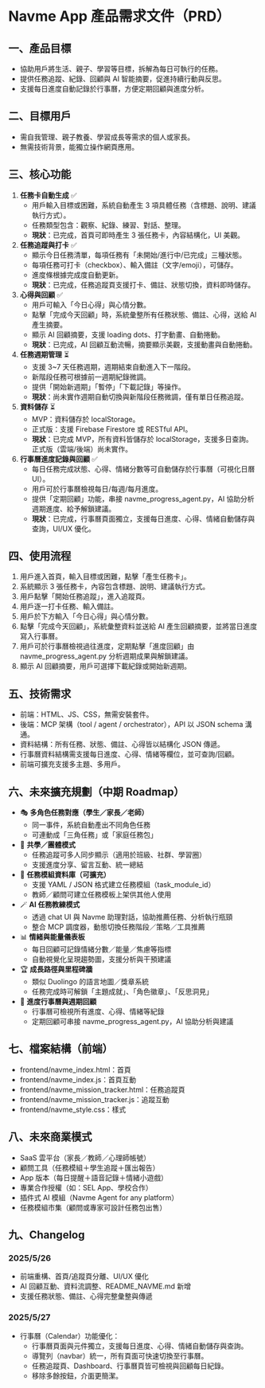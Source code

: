# Navme App 產品需求文件（PRD）

## 一、產品目標
- 協助用戶將生活、親子、學習等目標，拆解為每日可執行的任務。
- 提供任務追蹤、紀錄、回顧與 AI 智能摘要，促進持續行動與反思。
- 支援每日進度自動記錄於行事曆，方便定期回顧與進度分析。

## 二、目標用戶
- 需自我管理、親子教養、學習成長等需求的個人或家長。
- 無需技術背景，能獨立操作網頁應用。

## 三、核心功能
1. **任務卡自動生成** ✅
   - 用戶輸入目標或困難，系統自動產生 3 項具體任務（含標題、說明、建議執行方式）。
   - 任務類型包含：觀察、紀錄、練習、對話、整理。
   - **現狀**：已完成，首頁可即時產生 3 張任務卡，內容結構化，UI 美觀。
2. **任務追蹤與打卡** ✅
   - 顯示今日任務清單，每項任務有「未開始/進行中/已完成」三種狀態。
   - 每項任務可打卡（checkbox）、輸入備註（文字/emoji），可儲存。
   - 進度條根據完成度自動更新。
   - **現狀**：已完成，任務追蹤頁支援打卡、備註、狀態切換，資料即時儲存。
3. **心得與回顧** ✅
   - 用戶可輸入「今日心得」與心情分數。
   - 點擊「完成今天回顧」時，系統彙整所有任務狀態、備註、心得，送給 AI 產生摘要。
   - 顯示 AI 回顧摘要，支援 loading dots、打字動畫、自動捲動。
   - **現狀**：已完成，AI 回顧互動流暢，摘要顯示美觀，支援動畫與自動捲動。
4. **任務週期管理** ⏳
   - 支援 3~7 天任務週期，週期結束自動進入下一階段。
   - 新階段任務可根據前一週期紀錄微調。
   - 提供「開始新週期」「暫停」「下載記錄」等操作。
   - **現狀**：尚未實作週期自動切換與新階段任務微調，僅有單日任務追蹤。
5. **資料儲存** ⏳
   - MVP：資料儲存於 localStorage。
   - 正式版：支援 Firebase Firestore 或 RESTful API。
   - **現狀**：已完成 MVP，所有資料皆儲存於 localStorage，支援多日查詢。正式版（雲端/後端）尚未實作。
6. **行事曆進度記錄與回顧** ✅
   - 每日任務完成狀態、心得、情緒分數等可自動儲存於行事曆（可視化日曆 UI）。
   - 用戶可於行事曆檢視每日/每週/每月進度。
   - 提供「定期回顧」功能，串接 navme_progress_agent.py，AI 協助分析週期進度、給予解鎖建議。
   - **現狀**：已完成，行事曆頁面獨立，支援每日進度、心得、情緒自動儲存與查詢，UI/UX 優化。

## 四、使用流程
1. 用戶進入首頁，輸入目標或困難，點擊「產生任務卡」。
2. 系統顯示 3 張任務卡，內容包含標題、說明、建議執行方式。
3. 用戶點擊「開始任務追蹤」，進入追蹤頁。
4. 用戶逐一打卡任務、輸入備註。
5. 用戶於下方輸入「今日心得」與心情分數。
6. 點擊「完成今天回顧」，系統彙整資料並送給 AI 產生回顧摘要，並將當日進度寫入行事曆。
7. 用戶可於行事曆檢視過往進度，定期點擊「進度回顧」由 navme_progress_agent.py 分析週期成果與解鎖建議。
8. 顯示 AI 回顧摘要，用戶可選擇下載紀錄或開始新週期。

## 五、技術需求
- 前端：HTML、JS、CSS，無需安裝套件。
- 後端：MCP 架構（tool / agent / orchestrator），API 以 JSON schema 溝通。
- 資料結構：所有任務、狀態、備註、心得皆以結構化 JSON 傳遞。
- 行事曆資料結構需支援每日進度、心得、情緒等欄位，並可查詢/回顧。
- 前端可擴充支援多主題、多用戶。

## 六、未來擴充規劃（中期 Roadmap）
- 🎭 **多角色任務對應（學生／家長／老師）**
  - 同一事件，系統自動產出不同角色任務
  - 可連動成「三角任務」或「家庭任務包」
- 🤝 **共學／團體模式**
  - 任務追蹤可多人同步顯示（適用於班級、社群、學習圈）
  - 支援進度分享、留言互動、統一總結
- 🧱 **任務模組資料庫（可擴充）**
  - 支援 YAML / JSON 格式建立任務模組（task_module_id）
  - 教師／顧問可建立任務模板上架供其他人使用
- 🪄 **AI 任務教練模式**
  - 透過 chat UI 與 Navme 助理對話，協助推薦任務、分析執行瓶頸
  - 整合 MCP 調度器，動態切換任務階段／策略／工具推薦
- 📊 **情緒與能量儀表板**
  - 每日回顧可記錄情緒分數／能量／焦慮等指標
  - 自動視覺化呈現趨勢圖，支援分析與干預建議
- 🏆 **成長路徑與里程碑牆**
  - 類似 Duolingo 的語言地圖／獎章系統
  - 任務完成時可解鎖「主題成就」、「角色徽章」、「反思洞見」
- 📅 **進度行事曆與週期回顧**
  - 行事曆可檢視所有進度、心得、情緒等紀錄
  - 定期回顧可串接 navme_progress_agent.py，AI 協助分析與建議

## 七、檔案結構（前端）
- frontend/navme_index.html：首頁
- frontend/navme_index.js：首頁互動
- frontend/navme_mission_tracker.html：任務追蹤頁
- frontend/navme_mission_tracker.js：追蹤互動
- frontend/navme_style.css：樣式

## 八、未來商業模式
- SaaS 雲平台（家長／教師／心理師帳號）
- 顧問工具（任務模組＋學生追蹤＋匯出報告）
- App 版本（每日提醒＋語音記錄＋情緒小遊戲）
- 專業合作授權（如：SEL App、學校合作）
- 插件式 AI 模組（Navme Agent for any platform）
- 任務模組市集（顧問或專家可設計任務包出售）

## 九、Changelog

### 2025/5/26
- 前端重構、首頁/追蹤頁分離、UI/UX 優化
- AI 回顧互動、資料流調整、README_NAVME.md 新增
- 支援任務狀態、備註、心得完整彙整與傳遞

### 2025/5/27
- 行事曆（Calendar）功能優化：
  - 行事曆頁面與元件獨立，支援每日進度、心得、情緒自動儲存與查詢。
  - 導覽列（navbar）統一，所有頁面可快速切換至行事曆。
  - 任務追蹤頁、Dashboard、行事曆頁皆可檢視與回顧每日紀錄。
  - 移除多餘按鈕，介面更簡潔。